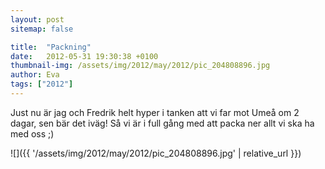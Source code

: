 ```yaml
---
layout: post
sitemap: false

title:  "Packning"
date:   2012-05-31 19:30:38 +0100
thumbnail-img: /assets/img/2012/may/2012/pic_204808896.jpg
author: Eva
tags: ["2012"]
---
```


Just nu är jag och Fredrik helt hyper i tanken att vi far mot Umeå om 2 dagar, sen bär det iväg! Så vi är i full gång med att packa ner allt vi ska ha med oss ;)

![]({{ '/assets/img/2012/may/2012/pic_204808896.jpg'  | relative_url }})

